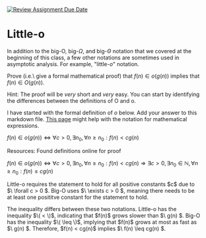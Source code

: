 [![Review Assignment Due Date](https://classroom.github.com/assets/deadline-readme-button-24ddc0f5d75046c5622901739e7c5dd533143b0c8e959d652212380cedb1ea36.svg)](https://classroom.github.com/a/wM4-KOzy)
# Little-o

In addition to the big-O, big-$\Omega$, and big-$\Theta$ notation that
we covered at the beginning of this class, a few other notations are sometimes
used in asymptotic analysis.  For example, "little-$o$" notation.

Prove (i.e.\ give a formal mathematical proof) that $f(n)\in o(g(n))$ implies
that $f(n)\in O(g(n))$.

Hint: The proof will be *very* short and *very* easy. You can start by
identifying the differences between the definitions of O and o.

I have started with the formal definition of $o$ below. Add your answer to this
markdown file. [This
page](https://docs.github.com/en/get-started/writing-on-github/working-with-advanced-formatting/writing-mathematical-expressions)
might help with the notation for mathematical expressions.

$f(n)\in o(g(n)) \iff \forall c>0, \exists n_0, \forall n\ge n_0: f(n) < c g(n)$

Resources: Found definitions online for proof

$f(n) \in o(g(n)) \iff \forall c > 0, \exists n_0, \forall n \geq n_0 : f(n) < c g(n) \Rightarrow \exists c > 0, \exists n_0 \in \mathbb{N}, \forall n \geq n_0 : f(n) \leq c g(n)$

Little-o requires the statement to hold for all positive constants $c\$ due to $\ \forall c > 0 \$. Big-O uses $\ \exists c > 0 \$, meaning there needs to be at least one posititve constant for the statement to hold.

The inequality differs between these two notations. Little-o has the inequality $\( < \)$, indicating that $f(n)\$ grows slower than $\ g(n) \$. Big-O has the inequality $\( \leq \)$, implying that $f(n)\$ grows at most as fast as $\ g(n) \$. Therefore, $f(n) < cg(n)\$ implies $\ f(n) \leq cg(n) \$.

